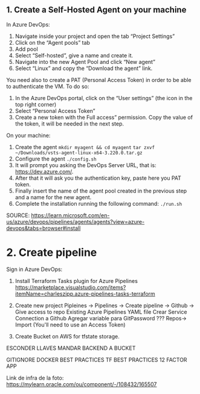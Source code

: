 ## 1. Create a Self-Hosted Agent on your machine 
In Azure DevOps:
1. Navigate inside your project and open the tab “Project Settings”
2. Click on the “Agent pools” tab
3. Add pool
4. Select “Self-hosted”, give a name and create it.
5. Navigate into the new Agent Pool and click “New agent”
6. Select “Linux” and copy the “Download the agent” link.

You need also to create a PAT (Personal Access Token) in order to be able to authenticate the VM. To do so:
1. In the Azure DevOps portal, click on the “User settings” (the icon in the top right corner)
2. Select “Personal Access Token”
3. Create a new token with the Full access” permission. Copy the value of the token, it will be needed in the next step.

On your machine:
1. Create the agent
```mkdir myagent && cd myagent```
 ```tar zxvf ~/Downloads/vsts-agent-linux-x64-3.220.0.tar.gz```
2. Configure the agent
```./config.sh```
3. It will prompt you asking the DevOps Server URL, that is: https://dev.azure.com/<organization name>.
4. After that it will ask you the authentication key, paste here you PAT token.
5. Finally insert the name of the agent pool created in the previous step and a name for the new agent.
6. Complete the installation running the following command:
```./run.sh```

SOURCE: https://learn.microsoft.com/en-us/azure/devops/pipelines/agents/agents?view=azure-devops&tabs=browser#install


# 2. Create pipeline
Sign in Azure DevOps:
1. Install Terraform Tasks plugin for Azure Pipelines https://marketplace.visualstudio.com/items?itemName=charleszipp.azure-pipelines-tasks-terraform
2. Create new project
    Pipleines -> Pipelines -> Create pipeline -> Github -> Give access to repo
     Existing Azure Pipelines YAML file
Crear Service Connection a Github
     Agregar variable para GitPassword
   ??? Repos-> Import (You'll need to use an Access Token) 

1. Create Bucket on AWS for tfstate storage.




ESCONDER LLAVES
MANDAR BACKEND A BUCKET

GITIGNORE
DOCKER BEST PRACTICES
TF BEST PRACTICES
12 FACTOR APP


Link de infra de la foto:
https://mylearn.oracle.com/ou/component/-/108432/165507
